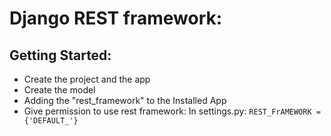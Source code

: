 # Django REST framework:

## Getting Started:
* Create the project and the app
* Create the model
* Adding the "rest_framework" to the Installed App
* Give permission to use rest framework:  In settings.py: `REST_FrAMEWORK = {'DEFAULT_'} `
